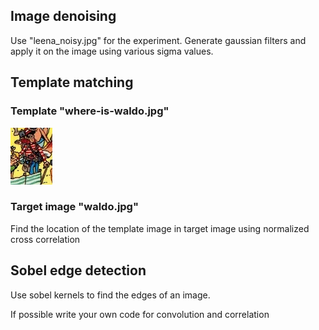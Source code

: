 ## Image denoising
Use "leena_noisy.jpg" for the experiment. Generate gaussian filters and apply it on the image using various sigma values.
 
## Template matching
### Template "where-is-waldo.jpg"
![](images/waldo.jpg)
### Target image "waldo.jpg"
Find the location of the template image in target image using normalized cross correlation

## Sobel edge detection
Use sobel kernels to find the edges of an image.

If possible write your own code for convolution and correlation
